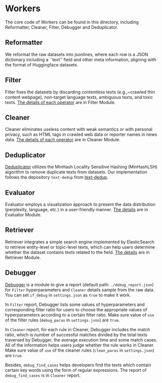 # Workers

The core code of Workers can be found in this directory, including Reformatter, Cleaner, Filter, Debugger and Deduplicator.

## Reformatter

We reformat the raw datasets into jsonlines, where each row is a JSON dictionary including a ``text'' field and other meta information, aligning with the format of Huggingface datasets.

## Filter

Filter fixes the datasets by discarding contentless texts (e.g.,~crawled thin content webpage), non-target language texts, ambiguous texts, and toxic texts. [The details of each operator](../filter/README.md) are in Filter Module.

## Cleaner

Cleaner eliminates useless content with weak semantics or with personal privacy, such as HTML tags in crawled web data or reporter names in news data. [The details of each operator](../cleaner/README.md) are in Cleaner Module.

## Deduplicator

[Deduplicator](./deduplicator.py) utilizes the MinHash Locality Sensitive Hashing (MinHashLSH) algorithm to remove duplicate texts from datasets. Our implementation follows the depository ``text-dedup`` from [text-dedup](https://github.com/ChenghaoMou/text-dedup).

## Evaluator

Evaluator employs a visualization approach to present the data distribution (perplexity, language, etc.) in a user-friendly manner. [The details](../evaluator/README.md) are in Evaluator Module.

## Retriever

Retriever integrates a simple search engine implemented by ElasticSearch to retrieve entity-level or topic-level texts, which can help users determine whether the dataset contains texts related to the field. [The details](../retriever/README.md) are in Retriever Module.

## Debugger

[Debugger](./debugger.py) is a module to give a report (default path: `./debug_report.json`) for `Filter` hyperparameters and `Cleaner` details sample from the raw data. You can set `if_debug` in `settings.json` as `true` to make it work.

In `Filter` report, Debugger lists some values of hyperparameters and corresponding filter ratio for users to choose the appropriate values of hyperparameters according to a certain filter ratio. Make sure value of `use` of the filter rules (`debug_paras` in `settings.json`) are `true`.

In `Cleaner` report, for each rule in Cleaner, Debugger includes the match ratio, which is number of successful matches divided by the total texts traversed by Debugger, the average execution time and some match cases. All of the information helps users judge whether the rule works in Cleaner. Make sure value of `use` of the cleaner rules (`clean_paras` in `settings.json`) are `true`.

Besides, `debug_find_cases` helps developers find the texts which contain certain key words using the form of regular expressions. The report of `debug_find_cases` is in `Cleaner` report.
